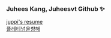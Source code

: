 ### Juhees Kang, Juheesvt Github ✨

[juppi's resume](https://www.notion.so/juheesvt/About-Me-0a01e51251f54ed283a9eae0c9906994)   
[플레티넘을향해](https://solved.ac/profile/ast99)


